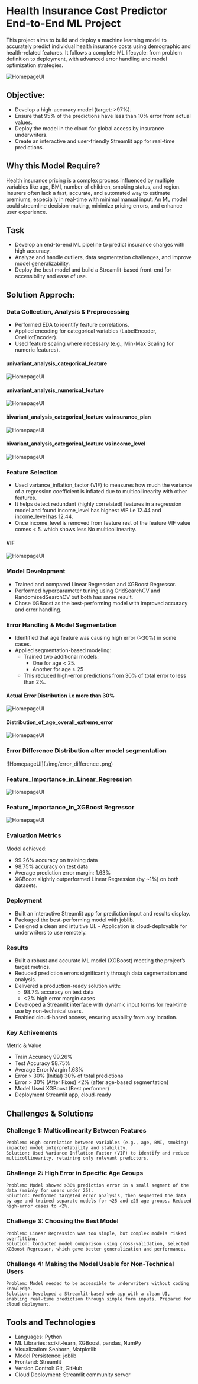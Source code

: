 # Health Insurance Cost Predictor End-to-End ML Project

This project aims to build and deploy a machine learning model to accurately predict individual health insurance costs using demographic and health-related features. It follows a complete ML lifecycle: from problem definition to deployment, with advanced error handling and model optimization strategies.

![HomepageUI](./img/Health_Insurance_Cost_Prediction_UI.png)

## Objective:
- Develop a high-accuracy model (target: >97%).
- Ensure that 95% of the predictions have less than 10% error from actual values.
- Deploy the model in the cloud for global access by insurance underwriters.
- Create an interactive and user-friendly Streamlit app for real-time predictions.

## Why this Model Require?
Health insurance pricing is a complex process influenced by multiple variables like age, BMI, number of children, smoking status, and region. Insurers often lack a fast, accurate, and automated way to estimate premiums, especially in real-time with minimal manual input. An ML model could streamline decision-making, minimize pricing errors, and enhance user experience.

## Task
- Develop an end-to-end ML pipeline to predict insurance charges with high accuracy.
- Analyze and handle outliers, data segmentation challenges, and improve model generalizability.
- Deploy the best model and build a Streamlit-based front-end for accessibility and ease of use.

## Solution Approch:

###  Data Collection, Analysis & Preprocessing
- Performed EDA to identify feature correlations.
- Applied encoding for categorical variables (LabelEncoder, OneHotEncoder).
- Used feature scaling where necessary (e.g., Min-Max Scaling for numeric features).

#### univariant_analysis_categorical_feature
![HomepageUI](./img/univariant_analysis_categorical.png)

#### univariant_analysis_numerical_feature
![HomepageUI](./img/univariant_analysis_numerical.png)

#### bivariant_analysis_categorical_feature vs insurance_plan
![HomepageUI](./img/cat_feature_vs_insurance_plan.png)

#### bivariant_analysis_categorical_feature vs income_level
![HomepageUI](./img/cat_feature_vs_income_level.png)


### Feature Selection
- Used variance_inflation_factor (VIF) to  measures how much the variance of a regression coefficient is inflated due to multicollinearity with other features.
- It helps detect redundant (highly correlated) features in a regression model and found income_level has highest VIF i.e 12.44 and income_level has 12.44.
- Once income_level is removed from feature rest of the feature VIF value comes  < 5. which shows less No multicollinearity.

#### VIF
![HomepageUI](./img/VIF.png)

### Model Development
- Trained and compared Linear Regression and XGBoost Regressor.
- Performed hyperparameter tuning using GridSearchCV and RandomizedSearchCV but both has same result.
- Chose XGBoost as the best-performing model with improved accuracy and error handling.

### Error Handling & Model Segmentation
- Identified that age feature was causing high error (>30%) in some cases.
- Applied segmentation-based modeling:
    - Trained two additional models:
        - One for age < 25.
        - Another for age ≥ 25
    - This reduced high-error predictions from 30% of total error to less than 2%.

 #### Actual Error Distribution i.e more than 30%
 ![HomepageUI](./img/actural_error_distribution.png)

 #### Distribution_of_age_overall_extreme_error
 ![HomepageUI](./img/distribution_of_age_overall_extreme_error.png)
 
### Error Difference Distribution after model segmentation
 ![HomepageUI](./img/error_difference .png) 

### Feature_Importance_in_Linear_Regression
![HomepageUI](./img/Feature_Importance_in_LinearRegression.png) 

### Feature_Importance_in_XGBoost Regressor
![HomepageUI](./img/xgboost_feature_importance.png) 


### Evaluation Metrics
Model achieved:
  - 99.26% accuracy on training data
  - 98.75% accuracy on test data
  - Average prediction error margin: 1.63%
  - XGBoost slightly outperformed Linear Regression (by ~1%) on both datasets.

### Deployment
 - Built an interactive Streamlit app for prediction input and results display.
 - Packaged the best-performing model with joblib.
 - Designed a clean and intuitive UI.  - Application is cloud-deployable for underwriters to use remotely.

### Results
  - Built a robust and accurate ML model (XGBoost) meeting the project’s target metrics.
  - Reduced prediction errors significantly through data segmentation and analysis.
  - Delivered a production-ready solution with:
    - 98.7% accuracy on test data
    - <2% high error margin cases
  - Developed a Streamlit interface with dynamic input forms for real-time use by non-technical users.
  - Enabled cloud-based access, ensuring usability from any location.

### Key Achivements
Metric & Value
  - Train Accuracy	99.26%
  - Test Accuracy	98.75%
  - Average Error Margin	1.63%
  - Error > 30% (Initial)	30% of total predictions
  - Error > 30% (After Fixes)	<2% (after age-based segmentation)
  - Model Used	XGBoost (Best performer)
  - Deployment	Streamlit app, cloud-ready


## Challenges & Solutions
### Challenge 1: Multicollinearity Between Features
    Problem: High correlation between variables (e.g., age, BMI, smoking) impacted model interpretability and stability.
    Solution: Used Variance Inflation Factor (VIF) to identify and reduce multicollinearity, retaining only relevant predictors.

### Challenge 2: High Error in Specific Age Groups
    Problem: Model showed >30% prediction error in a small segment of the data (mainly for users under 25).
    Solution: Performed targeted error analysis, then segmented the data by age and trained separate models for <25 and ≥25 age groups. Reduced high-error cases to <2%.

### Challenge 3: Choosing the Best Model
    Problem: Linear Regression was too simple, but complex models risked overfitting.
    Solution: Conducted model comparison using cross-validation, selected XGBoost Regressor, which gave better generalization and performance.

### Challenge 4: Making the Model Usable for Non-Technical Users
    Problem: Model needed to be accessible to underwriters without coding knowledge.
    Solution: Developed a Streamlit-based web app with a clean UI, enabling real-time prediction through simple form inputs. Prepared for cloud deployment.


## Tools and Technologies
- Languages: Python
- ML Libraries: scikit-learn, XGBoost, pandas, NumPy
- Visualization: Seaborn, Matplotlib
- Model Persistence: joblib
- Frontend: Streamlit
- Version Control: Git, GitHub
- Cloud Deployment: Streamlit community server
